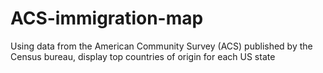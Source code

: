 # ACS-immigration-map
Using data from the American Community Survey (ACS) published by the Census bureau, display top countries of origin for each US state
